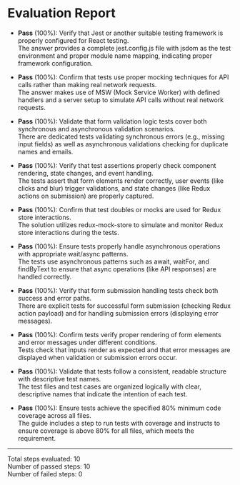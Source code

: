 # Evaluation Report

- **Pass** (100%): Verify that Jest or another suitable testing framework is properly configured for React testing.  
  The answer provides a complete jest.config.js file with jsdom as the test environment and proper module name mapping, indicating proper framework configuration.

- **Pass** (100%): Confirm that tests use proper mocking techniques for API calls rather than making real network requests.  
  The answer makes use of MSW (Mock Service Worker) with defined handlers and a server setup to simulate API calls without real network requests.

- **Pass** (100%): Validate that form validation logic tests cover both synchronous and asynchronous validation scenarios.  
  There are dedicated tests validating synchronous errors (e.g., missing input fields) as well as asynchronous validations checking for duplicate names and emails.

- **Pass** (100%): Verify that test assertions properly check component rendering, state changes, and event handling.  
  The tests assert that form elements render correctly, user events (like clicks and blur) trigger validations, and state changes (like Redux actions on submission) are properly captured.

- **Pass** (100%): Confirm that test doubles or mocks are used for Redux store interactions.  
  The solution utilizes redux-mock-store to simulate and monitor Redux store interactions during the tests.

- **Pass** (100%): Ensure tests properly handle asynchronous operations with appropriate wait/async patterns.  
  The tests use asynchronous patterns such as await, waitFor, and findByText to ensure that async operations (like API responses) are handled correctly.

- **Pass** (100%): Verify that form submission handling tests check both success and error paths.  
  There are explicit tests for successful form submission (checking Redux action payload) and for handling submission errors (displaying error messages).

- **Pass** (100%): Confirm tests verify proper rendering of form elements and error messages under different conditions.  
  Tests check that inputs render as expected and that error messages are displayed when validation or submission errors occur.

- **Pass** (100%): Validate that tests follow a consistent, readable structure with descriptive test names.  
  The test files and test cases are organized logically with clear, descriptive names that indicate the intention of each test.

- **Pass** (100%): Ensure tests achieve the specified 80% minimum code coverage across all files.  
  The guide includes a step to run tests with coverage and instructs to ensure coverage is above 80% for all files, which meets the requirement.

---

Total steps evaluated: 10  
Number of passed steps: 10  
Number of failed steps: 0